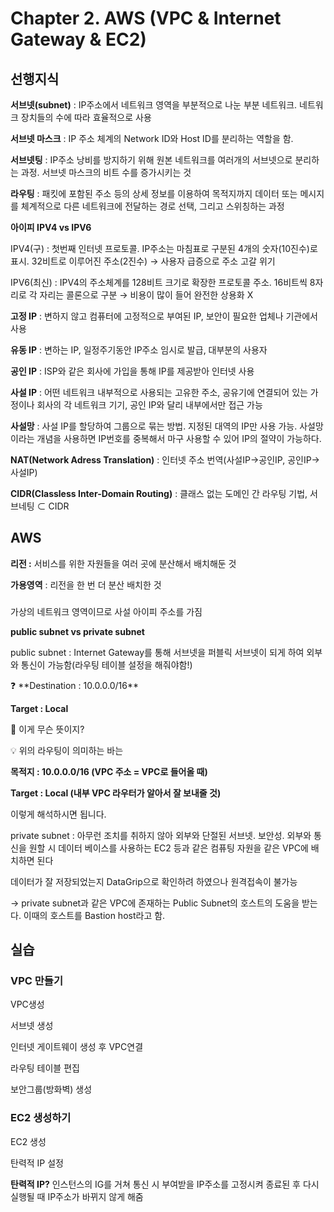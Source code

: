 # Chapter 2. AWS (VPC & Internet Gateway & EC2)

## 선행지식

**서브넷(subnet)** : IP주소에서 네트워크 영역을 부분적으로 나눈 부분 네트워크. 네트워크 장치들의 수에 따라 효율적으로 사용

**서브넷 마스크** : IP 주소 체계의 Network ID와 Host ID를 분리하는 역할을 함.

**서브넷팅** : IP주소 낭비를 방지하기 위해 원본 네트워크를 여러개의 서브넷으로 분리하는 과정. 서브넷 마스크의 비트 수를 증가시키는 것

**라우팅** : 패킷에 포함된 주소 등의 상세 정보를 이용하여 목적지까지 데이터 또는 메시지를 체계적으로 다른 네트워크에 전달하는 경로 선택, 그리고 스위칭하는 과정

**아이피 IPV4 vs IPV6**

IPV4(구) : 첫번째 인터넷 프로토콜. IP주소는 마침표로 구분된 4개의 숫자(10진수)로 표시. 32비트로 이루어진 주소(2진수) → 사용자 급증으로 주소 고갈 위기

IPV6(최신) : IPV4의 주소체계를 128비트 크기로 확장한 프로토콜 주소. 16비트씩 8자리로 각 자리는 콜론으로 구분 → 비용이 많이 들어 완전한 상용화 X

**고정 IP** : 변하지 않고 컴퓨터에 고정적으로 부여된 IP, 보안이 필요한 업체나 기관에서 사용

**유동 IP** : 변하는 IP, 일정주기동안 IP주소 임시로 발급, 대부분의 사용자

**공인 IP** : ISP와 같은 회사에 가입을 통해 IP를 제공받아 인터넷 사용

**사설 IP** : 어떤 네트워크 내부적으로 사용되는 고유한 주소, 공유기에 연결되어 있는 가정이나 회사의 각 네트워크 기기, 공인 IP와 달리 내부에서만 접근 가능

**사설망** : 사설 IP를 할당하여 그룹으로 묶는 방법. 지정된 대역의 IP만 사용 가능. 사설망이라는 개념을 사용하면 IP번호를 중복해서 마구 사용할 수 있어 IP의 절약이 가능하다.

**NAT(Network Adress Translation)** : 인터넷 주소 번역(사설IP→공인IP, 공인IP→사설IP)

**CIDR(Classless Inter-Domain Routing)** : 클래스 없는 도메인 간 라우팅 기법, 서브네팅 ⊂ CIDR

## AWS

**리전 :** 서비스를 위한 자원들을 여러 곳에 분산해서 배치해둔 것

**가용영역** : 리전을 한 번 더 분산 배치한 것

### <VPC>

가상의 네트워크 영역이므로 사설 아이피 주소를 가짐

**public subnet vs private subnet**

public subnet : Internet Gateway를 통해 서브넷을 퍼블릭 서브넷이 되게 하여 외부와 통신이 가능함(라우팅 테이블 설정을 해줘야함!)

<aside>
❓ **Destination : 10.0.0.0/16**

**Target  : Local**

</aside>

🤔 이게 무슨 뜻이지?

<aside>
💡 위의 라우팅이 의미하는 바는

**목적지 : 10.0.0.0/16 (VPC 주소 = VPC로 들어올 때)**

**Target : Local (내부 VPC 라우터가 알아서 잘 보내줄 것)**

이렇게 해석하시면 됩니다.

</aside>

private subnet : 아무런 조치를 취하지 않아 외부와 단절된 서브넷. 보안성. 외부와 통신을 원할 시 데이터 베이스를 사용하는 EC2 등과 같은 컴퓨팅 자원을 같은 VPC에 배치하면 된다

데이터가 잘 저장되었는지 DataGrip으로 확인하려 하였으나 원격접속이 불가능

→ private subnet과 같은 VPC에 존재하는 Public Subnet의 호스트의 도움을 받는다. 이때의 호스트를 Bastion host라고 함.

## 실습

### VPC 만들기

VPC생성

서브넷 생성

인터넷 게이트웨이 생성 후 VPC연결

라우팅 테이블 편집

보안그룹(방화벽) 생성

### EC2 생성하기

EC2 생성

탄력적 IP 설정

**탄력적 IP?** 인스턴스의 IG를 거쳐 통신 시 부여받을 IP주소를 고정시켜 종료된 후 다시 실행될 때 IP주소가 바뀌지 않게 해줌